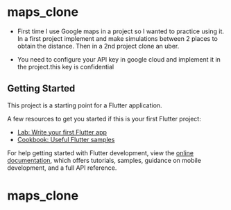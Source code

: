 # maps_clone

* First time I use Google maps in a project so I wanted to practice using it.
In a first project implement and make simulations between 2 places to obtain the distance.
Then in a 2nd project clone an uber.

* You need to configure your API key in google cloud and implement it in the project.this key is confidential

## Getting Started

This project is a starting point for a Flutter application.

A few resources to get you started if this is your first Flutter project:

- [Lab: Write your first Flutter app](https://docs.flutter.dev/get-started/codelab)
- [Cookbook: Useful Flutter samples](https://docs.flutter.dev/cookbook)

For help getting started with Flutter development, view the
[online documentation](https://docs.flutter.dev/), which offers tutorials,
samples, guidance on mobile development, and a full API reference.
# maps_clone
